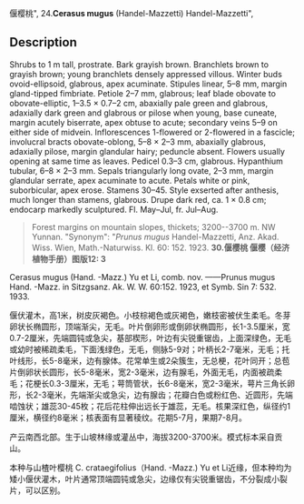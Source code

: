 偃樱桃",
24.**Cerasus mugus** (Handel-Mazzetti) Handel-Mazzetti",

## Description
Shrubs to 1 m tall, prostrate. Bark grayish brown. Branchlets brown to grayish brown; young branchlets densely appressed villous. Winter buds ovoid-ellipsoid, glabrous, apex acuminate. Stipules linear, 5–8 mm, margin gland-tipped fimbriate. Petiole 2–7 mm, glabrous; leaf blade obovate to obovate-elliptic, 1–3.5 × 0.7–2 cm, abaxially pale green and glabrous, adaxially dark green and glabrous or pilose when young, base cuneate, margin acutely biserrate, apex obtuse to acute; secondary veins 5–9 on either side of midvein. Inflorescences 1-flowered or 2-flowered in a fascicle; involucral bracts obovate-oblong, 5–8 × 2–3 mm, abaxially glabrous, adaxially pilose, margin glandular hairy; peduncle absent. Flowers usually opening at same time as leaves. Pedicel 0.3–3 cm, glabrous. Hypanthium tubular, 6–8 × 2–3 mm. Sepals triangularly long ovate, 2–3 mm, margin glandular serrate, apex acuminate to acute. Petals white or pink, suborbicular, apex erose. Stamens 30–45. Style exserted after anthesis, much longer than stamens, glabrous. Drupe dark red, ca. 1 × 0.8 cm; endocarp markedly sculptured. Fl. May–Jul, fr. Jul–Aug.

> Forest margins on mountain slopes, thickets; 3200--3700 m. NW Yunnan.
  "Synonym": "*Prunus mugus* Handel-Mazzetti, Anz. Akad. Wiss. Wien, Math.-Naturwiss. Kl. 60: 152. 1923.
**30.偃樱桃 偃樱（经济植物手册）图版12: 3**

Cerasus mugus (Hand. -Mazz.) Yu et Li, comb. nov. ——Prunus mugus Hand. -Mazz. in Sitzgsanz. Ak. W. W. 60:152. 1923, et Symb. Sin 7: 532. 1933.

偃伏灌木，高1米，树皮灰褐色。小枝棕褐色或灰褐色，嫩枝密被伏生柔毛。冬芽卵状长椭圆形，顶端渐尖，无毛。叶片倒卵形或倒卵状椭圆形，长1-3.5厘米，宽0.7-2厘米，先端圆钝或急尖，基部楔形，叶边有尖锐重锯齿，上面深绿色，无毛或幼时被稀疏柔毛，下面浅绿色，无毛，侧脉5-9对；叶柄长2-7毫米，无毛；托叶线形，长5-8毫米，边有腺体。花常单生或2朵簇生，无总梗，花叶同开；总苞片倒卵状长圆形，长5-8毫米，宽2-3毫米，边有腺毛，外面无毛，内面被疏柔毛；花梗长0.3-3厘米，无毛；萼筒管状，长6-8毫米，宽2-3毫米，萼片三角长卵形，长2-3毫米，先端渐尖或急尖，边有腺齿；花瓣白色或粉红色、近圆形，先端啮蚀状；雄蕊30-45枚；花后花柱伸出远长于雄蕊，无毛。核果深红色，纵径约1厘米，横径约8毫米；核表面有显著稜纹。花期5-7月，果期7-8月。

产云南西北部。生于山坡林缘或灌丛中，海拔3200-3700米。模式标本采自贡山。

本种与山楂叶樱桃 C. crataegifolius（Hand. -Mazz.) Yu et Li近缘，但本种均为矮小偃伏灌木，叶片通常顶端圆钝或急尖，边缘仅有尖锐重锯齿，不分裂成小裂片，可以区别。
